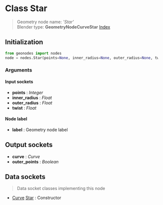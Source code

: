 
# Class Star

> Geometry node name: _'Star'_<br>Blender type:  **GeometryNodeCurveStar**
[Index](/docs/index.md)

## Initialization


```python
from geonodes import nodes
node = nodes.Star(points=None, inner_radius=None, outer_radius=None, twist=None, label=None)
```


### Arguments


#### Input sockets



- **points** : _Integer_
- **inner_radius** : _Float_
- **outer_radius** : _Float_
- **twist** : _Float_



#### Node label



- **label** : Geometry node label



## Output sockets



- **curve** : _Curve_
- **outer_points** : _Boolean_



## Data sockets

> Data socket classes implementing this node


- [Curve](../sockets/Curve.md) [Star](../sockets/Curve.md#star) : Constructor


